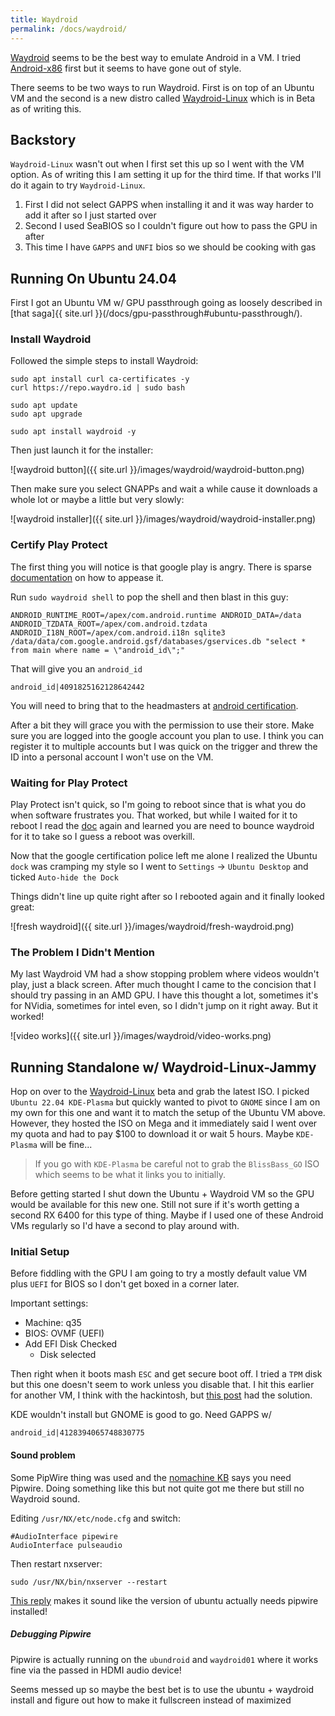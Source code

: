 ```yaml
---
title: Waydroid
permalink: /docs/waydroid/
---
```


[Waydroid](https://docs.waydro.id/) seems to be the best way to emulate Android in a VM. I tried [Android-x86](https://www.android-x86.org/) first but it seems to have gone out of style.

There seems to be two ways to run Waydroid. First is on top of an Ubuntu VM and the second is a new distro called [Waydroid-Linux](https://waydro.id/index.html#wdlinux) which is in Beta as of writing this. 

## Backstory

`Waydroid-Linux` wasn't out when I first set this up so I went with the VM option. As of writing this I am setting it up for the third time. If that works I'll do it again to try `Waydroid-Linux`.

1. First I did not select GAPPS when installing it and it was way harder to add it after so I just started over
2. Second I used SeaBIOS so I couldn't figure out how to pass the GPU in after
3. This time I have `GAPPS` and `UNFI` bios so we should be cooking with gas

## Running On Ubuntu 24.04

First I got an Ubuntu VM w/ GPU passthrough going as loosely described in [that saga]{{ site.url }}(/docs/gpu-passthrough#ubuntu-passthrough/).

### Install Waydroid

Followed the simple steps to install Waydroid:

```
sudo apt install curl ca-certificates -y
curl https://repo.waydro.id | sudo bash

sudo apt update
sudo apt upgrade

sudo apt install waydroid -y
```

Then just launch it for the installer:

![waydroid button]({{ site.url }}/images/waydroid/waydroid-button.png)

Then make sure you select GNAPPs and wait a while cause it downloads a whole lot or maybe a little but very slowly:

![waydroid installer]({{ site.url }}/images/waydroid/waydroid-installer.png)

### Certify Play Protect

The first thing you will notice is that google play is angry. There is sparse [documentation](https://docs.waydro.id/faq/google-play-certification) on how to appease it. 

Run `sudo waydroid shell` to pop the shell and then blast in this guy:

```
ANDROID_RUNTIME_ROOT=/apex/com.android.runtime ANDROID_DATA=/data ANDROID_TZDATA_ROOT=/apex/com.android.tzdata ANDROID_I18N_ROOT=/apex/com.android.i18n sqlite3 /data/data/com.google.android.gsf/databases/gservices.db "select * from main where name = \"android_id\";"
```

That will give you an `android_id`

```
android_id|4091825162128642442
```

You will need to bring that to the headmasters at [android certification](https://www.google.com/android/uncertified).

After a bit they will grace you with the permission to use their store. Make sure you are logged into the google account you plan to use. I think you can register it to multiple accounts but I was quick on the trigger and threw the ID into a personal account I won't use on the VM.

### Waiting for Play Protect

Play Protect isn't quick, so I'm going to reboot since that is what you do when software frustrates you. That worked, but while I waited for it to reboot I read the [doc](https://docs.waydro.id/faq/google-play-certification) again and learned you are need to bounce waydroid for it to take so I guess a reboot was overkill.

Now that the google certification police left me alone I realized the Ubuntu `dock` was cramping my style so I went to `Settings` -> `Ubuntu Desktop` and ticked `Auto-hide the Dock`

Things didn't line up quite right after so I rebooted again and it finally looked great:

![fresh waydroid]({{ site.url }}/images/waydroid/fresh-waydroid.png)

### The Problem I Didn't Mention

My last Waydroid VM had a show stopping problem where videos wouldn't play, just a black screen. After much thought I came to the concision that I should try passing in an AMD GPU. I have this thought a lot, sometimes it's for NVidia, sometimes for intel even, so I didn't jump on it right away. But it worked!

![video works]({{ site.url }}/images/waydroid/video-works.png)

## Running Standalone w/ Waydroid-Linux-Jammy

Hop on over to the [Waydroid-Linux](https://waydro.id/#wdlinux) beta and grab the latest ISO. I picked `Ubuntu 22.04 KDE-Plasma` but quickly wanted to pivot to `GNOME` since I am on my own for this one and want it to match the setup of the Ubuntu VM above. However, they hosted the ISO on Mega and it immediately said I went over my quota and had to pay $100 to download it or wait 5 hours. Maybe `KDE-Plasma` will be fine...

> If you go with `KDE-Plasma` be careful not to grab the `BlissBass_GO` ISO which seems to be what it links you to initially. 

Before getting started I shut down the Ubuntu + Waydroid VM so the GPU would be available for this new one. Still not sure if it's worth getting a second RX 6400 for this type of thing. Maybe if I used one of these Android VMs regularly so I'd have a second to play around with. 

### Initial Setup

Before fiddling with the GPU I am going to try a mostly default value VM plus `UEFI` for BIOS so I don't get boxed in a corner later. 

Important settings:

* Machine: q35
* BIOS: OVMF (UEFI)
* Add EFI Disk Checked
  * Disk selected

Then right when it boots mash `ESC` and get secure boot off. I tried a `TPM` disk but this one doesn't seem to work unless you disable that. I hit this earlier for another VM, I think with the hackintosh, but [this post](https://forum.proxmox.com/threads/failing-to-boot-home-assistant-qcow2-image-disk-uefi-access-denied.99892/) had the solution.

KDE wouldn't install but GNOME is good to go. Need GAPPS w/ 

```
android_id|4128394065748830775
```


#### Sound problem

Some PipWire thing was used and the [nomachine KB](https://kb.nomachine.com/AR07T01168) says you need Pipwire. Doing something like this but not quite got me there but still no Waydroid sound.

Editing `/usr/NX/etc/node.cfg` and switch:

```
#AudioInterface pipewire
AudioInterface pulseaudio
```
Then restart nxserver:

```
sudo /usr/NX/bin/nxserver --restart
```

[This reply](https://askubuntu.com/questions/1456849/ubuntu-22-04-remote-desktop-rdp-no-sound) makes it sound like the version of ubuntu actually needs pipwire installed!

##### Debugging Pipwire

Pipwire is actually running on the `ubundroid` and `waydroid01` where it works fine via the passed in HDMI audio device!

Seems messed up so maybe the best bet is to use the ubuntu + waydroid install and figure out how to make it fullscreen instead of maximized